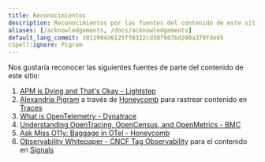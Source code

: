```yaml
---
title: Reconocimientos
description: Reconocimientos por las fuentes del contenido de este sitio
aliases: [/acknowledgements, /docs/acknowledgements]
default_lang_commit: 3011904d6125ff8322cd38f987bd290a370fde65
cSpell:ignore: Pigram
---
```


Nos gustaría reconocer las siguientes fuentes de parte del contenido de este
sitio:

1. [APM is Dying and That's Okay - Lightstep](https://lightstep.com/blog/apm-is-dying-and-thats-okay)
2. [Alexandria Pigram](https://github.com/alexandriastech) a través de
   [Honeycomb](https://www.honeycomb.io/) para rastrear contenido en
   [Traces](/docs/concepts/signals/traces/)
3. [What is OpenTelemetry - Dynatrace](https://www.dynatrace.com/news/blog/what-is-opentelemetry-2/)
4. [Understanding OpenTracing, OpenCensus, and OpenMetrics - BMC](https://www.bmc.com/blogs/opentracing-opencensus-openmetrics/)
5. [Ask Miss O11y: Baggage in OTel - Honeycomb](https://www.honeycomb.io/blog/ask-miss-o11y-opentelemetry-baggage/)
6. [Observability Whitepaper - CNCF Tag Observability](https://github.com/cncf/tag-observability/blob/whitepaper-v1.0.0/whitepaper.md)
   para el contenido en [Signals](/docs/concepts/signals/)
